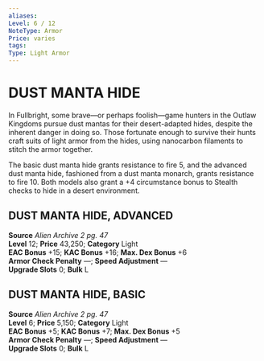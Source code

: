 ```yaml
---
aliases: 
Level: 6 / 12
NoteType: Armor
Price: varies
tags: 
Type: Light Armor
---
```

# DUST MANTA HIDE

In Fullbright, some brave—or perhaps foolish—game hunters in the Outlaw Kingdoms pursue dust mantas for their desert-adapted hides, despite the inherent danger in doing so. Those fortunate enough to survive their hunts craft suits of light armor from the hides, using nanocarbon filaments to stitch the armor together.

The basic dust manta hide grants resistance to fire 5, and the advanced dust manta hide, fashioned from a dust manta monarch, grants resistance to fire 10. Both models also grant a +4 circumstance bonus to Stealth checks to hide in a desert environment.

##  DUST MANTA HIDE, ADVANCED

**Source** _Alien Archive 2 pg. 47_  
**Level** 12; **Price** 43,250; **Category** Light  
**EAC Bonus** +15; **KAC Bonus** +16; **Max. Dex Bonus** +6  
**Armor Check Penalty** —; **Speed Adjustment** —  
**Upgrade Slots** 0; **Bulk** L

##  DUST MANTA HIDE, BASIC

**Source** _Alien Archive 2 pg. 47_  
**Level** 6; **Price** 5,150; **Category** Light  
**EAC Bonus** +5; **KAC Bonus** +7; **Max. Dex Bonus** +5  
**Armor Check Penalty** —; **Speed Adjustment** —  
**Upgrade Slots** 0; **Bulk** L